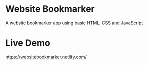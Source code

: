 # Website Bookmarker
A website bookmarker app using basic HTML, CSS and JavaScript

# Live Demo
https://websitebookmarker.netlify.com/
